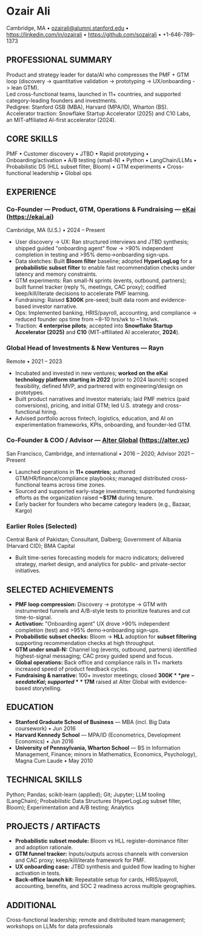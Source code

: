 # Ozair Ali
Cambridge, MA • ozairali@alumni.stanford.edu • https://linkedin.com/in/ozairali • https://github.com/sozairali • +1-646-789-1373

## PROFESSIONAL SUMMARY
Product and strategy leader for data/AI who compresses the PMF + GTM loop (discovery -> quantitative validation -> prototyping -> UX/onboarding -> lean GTM).  
Led cross-functional teams, launched in 11+ countries, and supported category-leading founders and investments.  
Pedigree: Stanford GSB (MBA), Harvard (MPA/ID), Wharton (BS). Accelerator traction: Snowflake Startup Accelerator (2025) and C10 Labs, an MIT-affiliated AI-first accelerator (2024).

## CORE SKILLS
PMF • Customer discovery • JTBD • Rapid prototyping • Onboarding/activation • A/B testing (small-N) • Python • LangChain/LLMs • Probabilistic DS (HLL subset filter, Bloom) • GTM experiments • Cross-functional leadership • Global ops

## EXPERIENCE

### Co-Founder — Product, GTM, Operations & Fundraising — [eKai](https://ekai.ai) (https://ekai.ai)
Cambridge, MA (U.S.) • 2024 – Present
- User discovery -> UX: Ran structured interviews and JTBD synthesis; shipped guided "onboarding agent" flow -> >90% independent completion in testing and >95% demo->onboarding sign-ups.
- Data sketches: Built **Bloom filter** baseline; adopted **HyperLogLog** for a **probabilistic subset filter** to enable fast recommendation checks under latency and memory constraints.
- GTM experiments: Ran small-N sprints (events, outbound, partners); built funnel tracker (reply %, meetings, CAC proxy); codified keep/kill/iterate decisions to accelerate PMF learning.
- Fundraising: Raised **$300K** pre-seed; built data room and evidence-based investor narrative.
- Ops: Implemented banking, HRIS/payroll, accounting, and compliance -> reduced founder ops time from ~8–10 hrs/wk to ~1 hr/wk.
- Traction: **4 enterprise pilots**; accepted into **Snowflake Startup Accelerator (2025)** and **C10** (MIT-affiliated AI accelerator, **2024**).

### Global Head of Investments & New Ventures — Rayn
Remote • 2021 – 2023
- Incubated and invested in new ventures; **worked on the eKai technology platform starting in 2022** (prior to 2024 launch): scoped feasibility, defined MVP, and partnered with engineering/design on prototypes.
- Built product narratives and investor materials; laid PMF metrics (paid conversions), pricing, and initial GTM; led U.S. strategy and cross-functional hiring.
- Advised portfolio across fintech, logistics, education, and AI on experimentation frameworks, KPIs, onboarding, and founder-led GTM.

### Co-Founder & COO / Advisor — [Alter Global](https://alter.vc) (https://alter.vc)
San Francisco, Cambridge, and international • 2016 – 2020; Advisor 2021 – Present
- Launched operations in **11+ countries**; authored GTM/HR/finance/compliance playbooks; managed distributed cross-functional teams across time zones.
- Sourced and supported early-stage investments; supported fundraising efforts as the organization raised **~$17M** during tenure.
- Early backer for founders who became category leaders (e.g., Bazaar, Kargo)

### Earlier Roles (Selected)
Central Bank of Pakistan; Consultant, Dalberg; Government of Albania (Harvard CID); BMA Capital  
- Built time-series forecasting models for macro indicators; delivered strategy, market design, and analytics for public- and private-sector initiatives.

## SELECTED ACHIEVEMENTS
- **PMF loop compression:** Discovery -> prototype -> GTM with instrumented funnels and A/B-style tests to prioritize features and cut time-to-signal.
- **Activation:** "Onboarding agent" UX drove >90% independent completion (test) and >95% demo->onboarding sign-ups.
- **Probabilistic subset checks:** Bloom -> **HLL** adoption for **subset filtering** supporting recommendation checks at high throughput.
- **GTM under small-N:** Channel log (events, outbound, partners) identified highest-signal messaging; CAC proxy guided spend and focus.
- **Global operations:** Back office and compliance rails in 11+ markets increased speed of product feedback cycles.
- **Fundraising & narrative:** 100+ investor meetings; closed **$300K** pre-seed at eKai; supported **~$17M** raised at Alter Global with evidence-based storytelling.

## EDUCATION
- **Stanford Graduate School of Business** — MBA (incl. Big Data coursework) • Jun 2016
- **Harvard Kennedy School** — MPA/ID (Econometrics, Development Economics) • Jun 2016
- **University of Pennsylvania, Wharton School** — BS in Information Management, Finance; minors in Mathematics, Economics, Psychology), Magna Cum Laude • May 2010

## TECHNICAL SKILLS
Python; Pandas; scikit-learn (applied); Git; Jupyter; LLM tooling (LangChain); Probabilistic Data Structures (HyperLogLog subset filter, Bloom); Experimentation and A/B testing; Analytics

## PROJECTS / ARTIFACTS
- **Probabilistic subset module:** Bloom vs HLL register-dominance filter and adoption rationale.  
- **GTM funnel tracker:** Inputs/outputs across channels with conversion and CAC proxy; keep/kill/iterate framework for PMF.  
- **UX onboarding case:** JTBD synthesis and guided flow leading to higher activation in tests.  
- **Back-office launch kit:** Repeatable setup for cards, HRIS/payroll, accounting, benefits, and SOC 2 readiness across multiple geographies.

## ADDITIONAL
Cross-functional leadership; remote and distributed team management; workshops on LLMs for data professionals
